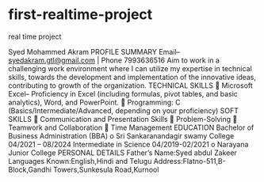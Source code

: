 # first-realtime-project
real time project



Syed Mohammed Akram PROFILE SUMMARY
Email– syedakram.gtl@gmail.com | Phone 7993636516
Aim to work in a challenging work environment where I can utilize my expertise in technical skills, towards the development and implementation of the innovative ideas,
contributing to growth of the organization.
TECHNICAL SKILLS
 Microsoft Excel– Proficiency in Excel (including formulas, pivot tables, and basic analytics), Word, and PowerPoint.
 Programming: C (Basics/Intermediate/Advanced, depending on your proficiency)
SOFT SKILLS
 Communication and Presentation Skills
 Problem-Solving
 Teamwork and Collaboration
 Time Management
EDUCATION
Bachelor of Business Administration (BBA) o Sri Sankaranandagir swamy College
04/2021 – 08/2024
Intermediate in Science 04/2019-02/2021
o Narayana Junior College
PERSONAL DETAILS
Father’s Name:Syed abdul Zakeer
Languages Known:English,Hindi and Telugu
Address:Flatno-511,B-Block,Gandhi Towers,Sunkesula Road,Kurnool
